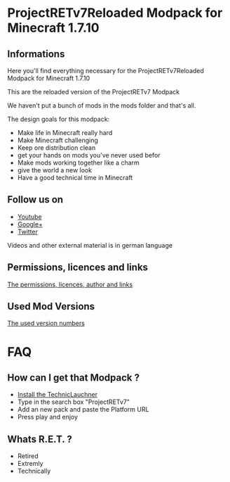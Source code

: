 # ProjectRETv7Reloaded Modpack for Minecraft 1.7.10

## Informations
Here you'll find everything necessary for the ProjectRETv7Reloaded Modpack for Minecraft 1.7.10

This are the reloaded version of the ProjectRETv7 Modpack

We haven't put a bunch of mods in the mods folder and that's all.

The design goals for this modpack:
* Make life in Minecraft really hard
* Make Minecraft challenging
* Keep ore distribution clean
* get your hands on mods you've never used befor
* Make mods working together like a charm
* give the world a new look
* Have a good technical time in Minecraft

## Follow us on
* [Youtube](http://www.youtube.com/user/BakermanLP/)
* [Google+](https://plus.google.com/+BakermanlpDe/)
* [Twitter](http://twitter.com/BakermanLP)

Videos and other external material is in german language 

## Permissions, licences and links
[The permissions, licences, author and links](https://github.com/BakermanLP/ModpackProjectRETv7/blob/master/licences.md)

## Used Mod Versions
[The used version numbers](https://github.com/BakermanLP/ModpackProjectRETv7/blob/master/versions.md)

# FAQ
## How can I get that Modpack ?
* [Install the TechnicLauchner](http://www.technicpack.net/)
* Type in the search box "ProjectRETv7"
* Add an new pack and paste the Platform URL
* Press play and enjoy

## Whats R.E.T. ?
* Retired
* Extremly
* Technically
